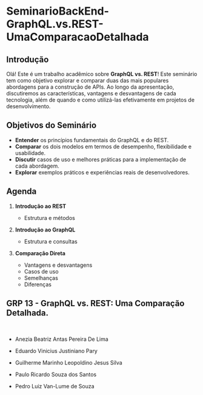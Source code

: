 # SeminarioBackEnd-GraphQL.vs.REST-UmaComparacaoDetalhada

## Introdução

Olá! Este é um trabalho acadêmico sobre **GraphQL vs. REST**! Este seminário tem como objetivo explorar e comparar duas das mais populares abordagens para a construção de APIs. Ao longo da apresentação, discutiremos as características, vantagens e desvantagens de cada tecnologia, além de quando e como utilizá-las efetivamente em projetos de desenvolvimento.

## Objetivos do Seminário

- **Entender** os princípios fundamentais do GraphQL e do REST.
- **Comparar** os dois modelos em termos de desempenho, flexibilidade e usabilidade.
- **Discutir** casos de uso e melhores práticas para a implementação de cada abordagem.
- **Explorar** exemplos práticos e experiências reais de desenvolvedores.

## Agenda

1. **Introdução ao REST**  
   - Estrutura e métodos

2. **Introdução ao GraphQL**  
   - Estrutura e consultas

3. **Comparação Direta**
   - Vantagens e desvantagens
   - Casos de uso
   - Semelhanças
   - Diferenças


## GRP 13 - GraphQL vs. REST: Uma Comparação Detalhada.
 
- Anezia Beatriz Antas Pereira De Lima 
 
- Eduardo Vinicius Justiniano Pary 
 
- Guilherme Marinho Leopoldino Jesus Silva 
 
- Paulo Ricardo Souza dos Santos

- Pedro Luiz Van-Lume de Souza 
 

